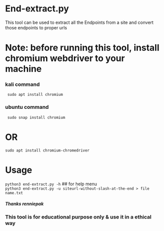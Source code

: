 # End-extract.py
This tool can be used to extract all the Endpoints from a site and convert those endpoints to proper urls

# Note: before running this tool, install chromium webdriver to your machine
### kali command
``` sudo apt install chromium```

### ubuntu command
``` sudo snap install chromium```

# OR 
```sudo apt install chromium-chromedriver```

# Usage 
```python3 end-extract.py -h``` ## for help menu<br/>
```python3 end-extract.py -u siteurl-without-slash-at-the-end > file name.txt```


##### Thanks renniepak

### This tool is for educational purpose only & use it in a ethical way


